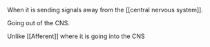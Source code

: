 When it is sending signals away from the [[central nervous system]].

Going out of the CNS. 

Unlike [[Afferent]] where it is going into the CNS